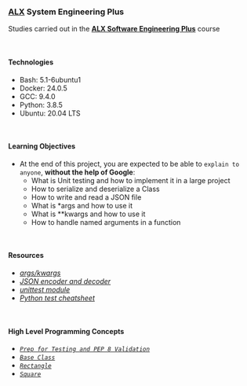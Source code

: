 ### [ALX](https://www.alxafrica.com/) System Engineering Plus

Studies carried out in the **[ALX Software Engineering Plus](https://www.alxafrica.com/software-engineering-plus/)** course

<br />

#### Technologies

* Bash:     5.1-6ubuntu1
* Docker:   24.0.5
* GCC:      9.4.0
* Python:   3.8.5
* Ubuntu:   20.04 LTS

<br />

#### Learning Objectives

* At the end of this project, you are expected to be able to `explain to anyone`, **without the help of Google**:
    * What is Unit testing and how to implement it in a large project
    * How to serialize and deserialize a Class
    * How to write and read a JSON file
    * What is *args and how to use it
    * What is **kwargs and how to use it
    * How to handle named arguments in a function

<br />

#### Resources

* _[args/kwargs](https://yasoob.me/2013/08/04/args-and-kwargs-in-python-explained/)_
* _[JSON encoder and decoder](https://docs.python.org/3/library/json.html)_
* _[unittest module](https://docs.python.org/3.4/library/unittest.html#module-unittest)_
* _[Python test cheatsheet](https://www.pythonsheets.com/notes/python-tests.html)_

<br />

#### High Level Programming Concepts

* _[`Prep for Testing and PEP 8 Validation`](requirements.txt)_
* _[`Base Class`](models/base.py)_
* _[`Rectangle`](models/rectangle.py)_
* _[`Square`](models/square.py)_

<br />
